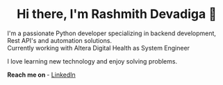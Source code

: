<p align="center"> <h1 align="center"> Hi there, I'm Rashmith Devadiga 👋 </h1> </p>
<p align="center">


I'm a passionate Python developer specializing in backend development, Rest API's and automation solutions.<br>
Currently working with Altera Digital Health as System Engineer

I love learning new technology and enjoy solving problems.

<b>Reach me on </b>- [LinkedIn](www.linkedin.com/in/rashmith-devadiga-558744120)

